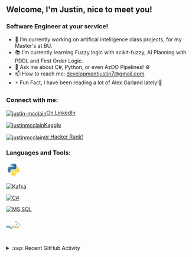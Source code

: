## Welcome, I'm Justin, nice to meet you!
### Software Engineer at your service!

- 🤖 I’m currently working on artifical intelligence class projects, for my Master's at BU.
- 📚 I’m currently learning Fuzzy logic with scikit-fuzzy, AI Planning with PDDL and First Order Logic.
- 💬 Ask me about C#, Python, or even AzDO Pipelines! ⚙️
- 📫 How to reach me: developmentjustin7@gmail.com
- ⚡ Fun Fact, I have been reading a lot of Alex Garland lately!📗

<!--START_SECTION:activity-->

<!--END_SECTION:activity-->

<h3 align="left">Connect with me:</h3>
<p align="left">
<a href="https://linkedin.com/in/bizdork" target="blank">
<img align="center" src="https://raw.githubusercontent.com/rahuldkjain/github-profile-readme-generator/master/src/images/icons/Social/linked-in-alt.svg" alt="justin-mcclain" height="30" width="40" />On LinkedIn</a>

<a href="https://www.kaggle.com/justinmcclain" target="blank"><img align="center" src="https://raw.githubusercontent.com/rahuldkjain/github-profile-readme-generator/master/src/images/icons/Social/kaggle.svg" alt="justinmcclain" height="30" width="40" />Kaggle</a>

<a href="https://www.hackerrank.com/uebertech"  target="blank"><img align="center" src="https://raw.githubusercontent.com/rahuldkjain/github-profile-readme-generator/master/src/images/icons/Social/hackerrank.svg" alt="justinmcclain" height="30" width="40" />or Hacker Rank!</a>
</p>

<h3 align="left">Languages and Tools:</h3>
<p align="left"> 
  <a href="https://www.python.org" target="_blank" rel="noreferrer"> <img src="https://raw.githubusercontent.com/devicons/devicon/master/icons/python/python-original.svg" alt="python" width="40" height="40"/> 

  <a href="https://www.apache.kafka.org" target="_blank" rel="noreferrer"> <img src="https://github.com/justin-mcclain/blob/main/svg/kafka.png" alt="Kafka" width="40" height="40"/></a> 
 
  <a href="https://learn.microsoft.com/en-us/dotnet/csharp/" target="_blank" rel="noreferrer"> <img src="https://github.com/justinprogdev/justinprogdev/c-sharp-c.svg" alt="C#" width="40" height="40"/></a> 

  <a href="https://www.microsoft.com/en-us/sql-server" target="_blank" rel="noreferrer"> <img src="https://www.svgrepo.com/show/303229/microsoft-sql-server-logo.svg" alt="MS SQL" width="40" height="40"/></a> 

  <a href="https://www.mysql.com/" target="_blank" rel="noreferrer"> <img src="https://raw.githubusercontent.com/devicons/devicon/master/icons/mysql/mysql-original-wordmark.svg" alt="MySql" width="40" height="40"/></a>
  
<br />

<details>
  <summary>:zap: Recent GitHub Activity</summary>
  




